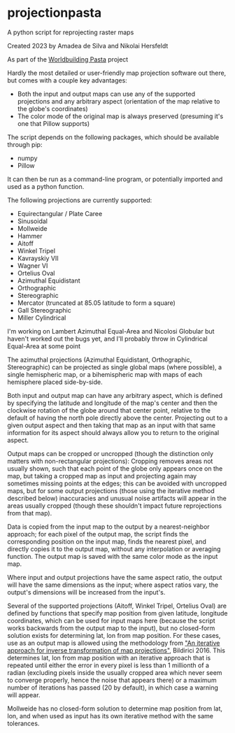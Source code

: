 # projectionpasta
A python script for reprojecting raster maps

Created 2023 by Amadea de Silva and Nikolai Hersfeldt

As part of the [Worldbuilding Pasta](https://worldbuildingpasta.blogspot.com/) project

Hardly the most detailed or user-friendly map projection software out there, but comes with a couple key advantages:
- Both the input and output maps can use any of the supported projections and any arbitrary aspect (orientation of the map relative to the globe's coordinates)
- The color mode of the original map is always preserved (presuming it's one that Pillow supports)

The script depends on the following packages, which should be available through pip:
- numpy
- Pillow

It can then be run as a command-line program, or potentially imported and used as a python function.

The following projections are currently supported:
- Equirectangular / Plate Caree
- Sinusoidal
- Mollweide
- Hammer
- Aitoff
- Winkel Tripel
- Kavrayskiy VII
- Wagner VI
- Ortelius Oval
- Azimuthal Equidistant
- Orthographic
- Stereographic
- Mercator (truncated at 85.05 latitude to form a square)
- Gall Stereographic
- Miller Cylindrical

I'm working on Lambert Azimuthal Equal-Area and Nicolosi Globular but haven't worked out the bugs yet, and I'll probably throw in Cylindrical Equal-Area at some point

The azimuthal projections (Azimuthal Equidistant, Orthographic, Stereographic) can be projected as single global maps (where possible), a single hemispheric map, or a bihemispheric map with maps of each hemisphere placed side-by-side.

Both input and output map can have any arbitrary aspect, which is defined by specifying the latitude and longitude of the map's center and then the clockwise rotation of the globe around that center point, relative to the default of having the north pole directly above the center. Projecting out to a given output aspect and then taking that map as an input with that same information for its aspect should always allow you to return to the original aspect.

Output maps can be cropped or uncropped (though the distinction only matters with non-rectangular projections): Cropping removes areas not usually shown, such that each point of the globe only appears once on the map, but taking a cropped map as input and projecting again may sometimes missing points at the edges; this can be avoided with uncropped maps, but for some output projections (those using the iterative method described below) inaccuracies and unusual noise artifacts will appear in the areas usually cropped (though these shouldn't impact future reprojections from that map).

Data is copied from the input map to the output by a nearest-neighbor approach; for each pixel of the output map, the script finds the corresponding position on the input map, finds the nearest pixel, and directly copies it to the output map, without any interpolation or averaging function. The output map is saved with the same color mode as the input map.

Where input and output projections have the same aspect ratio, the output will have the same dimensions as the input; where aspect ratios vary, the output's dimensions will be increased from the input's.

Several of the supported projections (Aitoff, Winkel Tripel, Ortelius Oval) are defined by functions that specify map position from given latitude, longitude coordinates, which can be used for input maps here (because the script works backwards from the output map to the input), but no closed-form solution exists for determining lat, lon from map position. For these cases, use as an output map is allowed using the methodology from ["An iterative approach for inverse transformation of map projections"](https://doi.org/10.1080/15230406.2016.1200492), Bildirici 2016. This determines lat, lon from map position with an iterative approach that is repeated until either the error in every pixel is less than 1 millionth of a radian (excluding pixels inside the usually cropped area which never seem to converge properly, hence the noise that appears there) or a maximum number of iterations has passed (20 by default), in which case a warning will appear.

Mollweide has no closed-form solution to determine map position from lat, lon, and when used as input has its own iterative method with the same tolerances.
